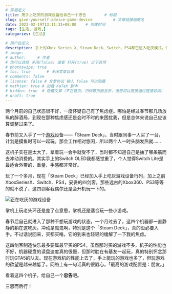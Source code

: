 ```yaml
---
# 常用定义
title: 用手上吃灰的游戏设备给自己一个忠告        # 标题
slug: give-yourself-advice-game-device         # 文章链接缩略名
date: 2023-02-19T13:11:31+08:00    # 创建时间
tags: [生活, 游戏,]
categories: [生活]

# 用户自定义
description: 手上的Xbox Series X、Steam Deck、Switch、PS4都已进入吃灰模式，借此给自己一个忠告。   # 描述
# image: 
# author:     # 作者
# 你可以选择 关闭(false) 或者 打开(true) 以下选项
# photoswipe: true
# toc: true       # 关闭文章目录
# comments: false
# license: false # 文章协议 输入 false 可以隐藏
# mathjax: true # 加载 KaTeX 脚本
# hidden: true  # 隐藏文章（不在首页，归档等页面显示，但是可以直接通过链接访问）
# draft: true
---
```


两个月前的自己状态很不好，一度怀疑自己有了焦虑症。哪怕是经过春节那几场放纵的醉酒局，到现在那种焦虑感还是会时不时的来困扰我，但是总体来说自己应该算调整过来了。

春节前又入手了一个[游戏](游戏.md)设备——「Steam Deck」，当时跟同事一人买了一台，计划是摸鱼时可以一起玩。那会工作相对悠闲，所以两个人一时头脑发热就……

这机子实在是太大了，拿着玩一会手就受不了，当时都不知道自己是抽了哪条筋而去冲动消费的。其实手上的Switch OLED我都感觉重了，个人觉得Switch Lite是最适合外带的，重量、手感都非常好。

玩了一个多月，现在「Steam Deck」已经加入手上吃灰游戏设备行列，加上之前XboxSeriesX、Switch、PS4，妥妥的四剑客。那些远古的Xbox360、PS3等等的就不说了，这四剑客我偶尔还是会开机玩一下的。

![正在吃灰的游戏设备](https://sdn.qylao.com/laomai/2023/02/19/163f19d9dc5f71-1.webp)

掌机上玩老头环还是差了点意思，掌机还是适合玩一些小游戏。

春节后自己就进入了那种不想玩游戏的状态，一个月过去了，这四个机器都一直静静的躺在这吃灰。冲动是魔鬼啊，特别是这个「Steam Deck」，真的没必要入手。不过话说回来，买都买咯，它的到来也轻轻的缓解了一下我的焦虑。

这四剑客制造快乐最多要属最早买的PS4，虽然那时买的游戏不多，机子的性能也不好，机器硬盘的读盘速度真的很慢，但那时胜在有基友一起玩，真的特别怀念那时玩GTA5的队友。现在游戏机的性能上去了，手上能玩的游戏也多了，但玩游戏的欲望是越来越低了。网络上有一句话真的很戳心，「最高的游戏配置是：朋友。」

看着这四个机子，给自己一个**忠告**吧。

三思而后行！
